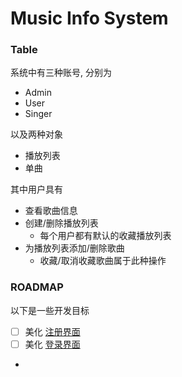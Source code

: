 # Music Info System

### Table

系统中有三种账号, 分别为
- Admin
- User
- Singer

以及两种对象
- 播放列表
- 单曲

其中用户具有
- 查看歌曲信息
- 创建/删除播放列表
  - 每个用户都有默认的收藏播放列表
- 为播放列表添加/删除歌曲
  - 收藏/取消收藏歌曲属于此种操作

### ROADMAP
以下是一些开发目标
- [ ] 美化 [注册界面](./src/main/resources/static/register.html)
- [ ] 美化 [登录界面](./src/main/resources/static/login.html)
- 